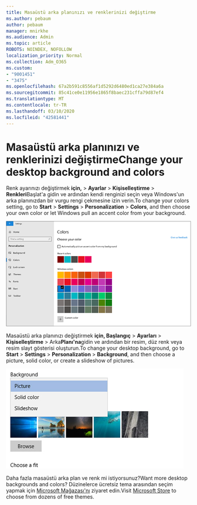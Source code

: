```yaml
---
title: Masaüstü arka planınızı ve renklerinizi değiştirme
ms.author: pebaum
author: pebaum
manager: mnirkhe
ms.audience: Admin
ms.topic: article
ROBOTS: NOINDEX, NOFOLLOW
localization_priority: Normal
ms.collection: Adm_O365
ms.custom:
- "9001451"
- "3475"
ms.openlocfilehash: 67a2b591c8556af1d5292d6480ed1ca27e384a6a
ms.sourcegitcommit: 85c41ce0e11956e1865f8baec231cffa79d87ef4
ms.translationtype: MT
ms.contentlocale: tr-TR
ms.lasthandoff: 03/10/2020
ms.locfileid: "42581441"
---
```

# <a name="change-your-desktop-background-and-colors"></a><span data-ttu-id="b02ec-102">Masaüstü arka planınızı ve renklerinizi değiştirme</span><span class="sxs-lookup"><span data-stu-id="b02ec-102">Change your desktop background and colors</span></span>

<span data-ttu-id="b02ec-103">Renk ayarınızı değiştirmek **için,** > **Ayarlar** > **Kişiselleştirme** > **Renkleri**Başlat'a gidin ve ardından kendi renginizi seçin veya Windows'un arka planınızdan bir vurgu rengi çekmesine izin verin.</span><span class="sxs-lookup"><span data-stu-id="b02ec-103">To change your colors setting, go to **Start** > **Settings** > **Personalization** > **Colors**, and then choose your own color or let Windows pull an accent color from your background.</span></span>

![Windows'da renklerinizi kişiselleştirin.](media/windows-personalization-colors.png)

<span data-ttu-id="b02ec-105">Masaüstü arka planınızı değiştirmek **için, Başlangıç** > **Ayarları** > **Kişiselleştirme** > Arka**Planı'na**gidin ve ardından bir resim, düz renk veya resim slayt gösterisi oluşturun.</span><span class="sxs-lookup"><span data-stu-id="b02ec-105">To change your desktop background, go to **Start** > **Settings** > **Personalization** > **Background**, and then choose a picture, solid color, or create a slideshow of pictures.</span></span> 

![Windows masaüstü arka planınızı değiştirin.](media/windows-desktop-background.png)

<span data-ttu-id="b02ec-107">Daha fazla masaüstü arka plan ve renk mi istiyorsunuz?</span><span class="sxs-lookup"><span data-stu-id="b02ec-107">Want more desktop backgrounds and colors?</span></span> <span data-ttu-id="b02ec-108">Düzinelerce ücretsiz tema arasından seçim yapmak için [Microsoft Mağazası'nı](https://www.microsoft.com/store/collections/windowsthemes) ziyaret edin.</span><span class="sxs-lookup"><span data-stu-id="b02ec-108">Visit [Microsoft Store](https://www.microsoft.com/store/collections/windowsthemes) to choose from dozens of free themes.</span></span>
